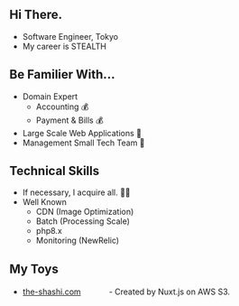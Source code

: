 ## Hi There.

 - Software Engineer, Tokyo
 - My career is STEALTH

## Be Familier With...

 - Domain Expert
    - Accounting 💰
    - Payment & Bills 💰
 - Large Scale Web Applications 📱
 - Management Small Tech Team 🐬

## Technical Skills

 - If necessary, I acquire all. 🧑‍💻
 - Well Known
    - CDN (Image Optimization)
    - Batch (Processing Scale)
    - php8.x
    - Monitoring (NewRelic)

## My Toys

 - <a href="https://the-shashi.com">the-shashi.com</a>
 　　　 - Created by Nuxt.js on AWS S3.
